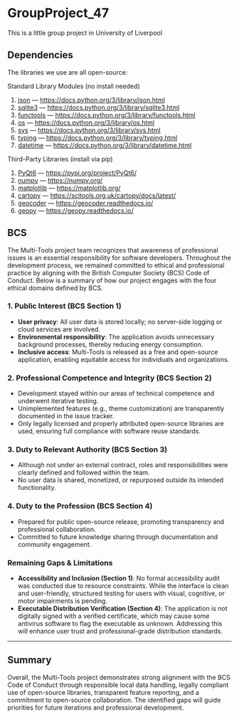 # GroupProject_47
This is a little group project in University of Liverpool

## Dependencies

The libraries we use are all open-source:

Standard Library Modules (no install needed)

1. [json](https://docs.python.org/3/library/json.html) — https://docs.python.org/3/library/json.html  
2. [sqlite3](https://docs.python.org/3/library/sqlite3.html) — https://docs.python.org/3/library/sqlite3.html  
3. [functools](https://docs.python.org/3/library/functools.html) — https://docs.python.org/3/library/functools.html  
4. [os](https://docs.python.org/3/library/os.html) — https://docs.python.org/3/library/os.html  
5. [sys](https://docs.python.org/3/library/sys.html) — https://docs.python.org/3/library/sys.html  
6. [typing](https://docs.python.org/3/library/typing.html) — https://docs.python.org/3/library/typing.html  
7. [datetime](https://docs.python.org/3/library/datetime.html) — https://docs.python.org/3/library/datetime.html  

Third-Party Libraries (install via pip)

1. [PyQt6](https://pypi.org/project/PyQt6/) — https://pypi.org/project/PyQt6/  
2. [numpy](https://numpy.org/) — https://numpy.org/  
3. [matplotlib](https://matplotlib.org/) — https://matplotlib.org/  
4. [cartopy](https://scitools.org.uk/cartopy/docs/latest/) — https://scitools.org.uk/cartopy/docs/latest/  
5. [geocoder](https://geocoder.readthedocs.io/) — https://geocoder.readthedocs.io/  
6. [geopy](https://geopy.readthedocs.io/) — https://geopy.readthedocs.io/  


## BCS

The Multi-Tools project team recognizes that awareness of professional issues is an essential responsibility for software developers. Throughout the development process, we remained committed to ethical and professional practice by aligning with the British Computer Society (BCS) Code of Conduct. Below is a summary of how our project engages with the four ethical domains defined by BCS.

### 1. Public Interest (BCS Section 1)
- **User privacy**: All user data is stored locally; no server-side logging or cloud services are involved.  
- **Environmental responsibility**: The application avoids unnecessary background processes, thereby reducing energy consumption.  
- **Inclusive access**: Multi-Tools is released as a free and open-source application, enabling equitable access for individuals and organizations.  

### 2. Professional Competence and Integrity (BCS Section 2)
- Development stayed within our areas of technical competence and underwent iterative testing.  
- Unimplemented features (e.g., theme customization) are transparently documented in the issue tracker.  
- Only legally licensed and properly attributed open-source libraries are used, ensuring full compliance with software reuse standards.  

### 3. Duty to Relevant Authority (BCS Section 3)
- Although not under an external contract, roles and responsibilities were clearly defined and followed within the team.  
- No user data is shared, monetized, or repurposed outside its intended functionality.  

### 4. Duty to the Profession (BCS Section 4)
- Prepared for public open-source release, promoting transparency and professional collaboration.  
- Committed to future knowledge sharing through documentation and community engagement.  

### Remaining Gaps & Limitations
- **Accessibility and Inclusion (Section 1)**: No formal accessibility audit was conducted due to resource constraints. While the interface is clean and user-friendly, structured testing for users with visual, cognitive, or motor impairments is pending.  
- **Executable Distribution Verification (Section 4)**: The application is not digitally signed with a verified certificate, which may cause some antivirus software to flag the executable as unknown. Addressing this will enhance user trust and professional-grade distribution standards.  

---

## Summary
Overall, the Multi-Tools project demonstrates strong alignment with the BCS Code of Conduct through responsible local data handling, legally compliant use of open-source libraries, transparent feature reporting, and a commitment to open-source collaboration. The identified gaps will guide priorities for future iterations and professional development.
